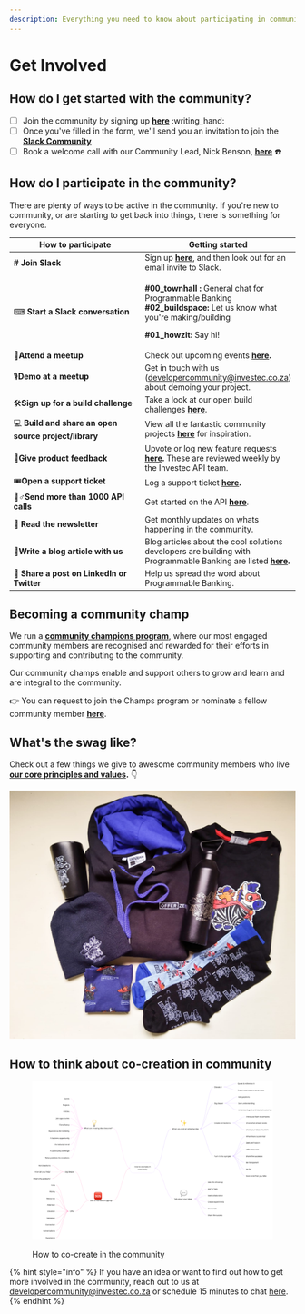 ```yaml
---
description: Everything you need to know about participating in community
---
```


# Get Involved

## How do I get started with the community?

* [ ] Join the community by signing up [**here**](https://jf18emj1p49.typeform.com/to/RXy7DHSD) :writing\_hand:
* [ ] Once you've filled in the form, we'll send you an invitation to join the [**Slack Community**](https://investec-dev-com.slack.com/archives/C05M7DZD0B1)
* [ ] Book a welcome call with our Community Lead, Nick Benson, [**here**](https://outlook.office365.com/owa/calendar/CommunityWelcomeCalls@investeceu.onmicrosoft.com/bookings/) :telephone:

## How do I participate in the community?

There are plenty of ways to be active in the community. If you're new to community, or are starting to get back into things, there is something for everyone.

<table data-header-hidden data-full-width="false"><thead><tr><th width="325">How to participate</th><th>Getting started</th></tr></thead><tbody><tr><td><strong>#️ Join Slack</strong></td><td>Sign up <a href="https://jf18emj1p49.typeform.com/to/RXy7DHSD"><strong>here</strong></a>, and then look out for an email invite to Slack.</td></tr><tr><td><span data-gb-custom-inline data-tag="emoji" data-code="2328">⌨</span> <strong>Start a Slack conversation</strong></td><td><p><strong>#00_townhall :</strong> General chat for Programmable Banking<br><strong>#02_buildspace:</strong> Let us know what you're making/building</p><p><strong>#01_howzit:</strong> Say hi!</p></td></tr><tr><td><span data-gb-custom-inline data-tag="emoji" data-code="1f355">🍕</span><strong>Attend a meetup</strong></td><td>Check out upcoming events <a href="https://lu.ma/pb-community"><strong>here</strong></a><strong>.</strong></td></tr><tr><td><span data-gb-custom-inline data-tag="emoji" data-code="1f399">🎙</span><strong>Demo at a meetup</strong></td><td>Get in touch with us (<a href="mailto:developercommunity@investec.co.za">developercommunity@investec.co.za</a>) about demoing your project.</td></tr><tr><td><span data-gb-custom-inline data-tag="emoji" data-code="1f6e0">🛠</span><strong>Sign up for a build challenge</strong></td><td>Take a look at our open build challenges <a href="../get-building/build-events/"><strong>here</strong></a>.</td></tr><tr><td><span data-gb-custom-inline data-tag="emoji" data-code="1f4bb">💻</span> <strong>Build and share an open source project/library</strong></td><td>View all the fantastic community projects <a href="https://github.com/Investec-Developer-Community/Community-Projects"><strong>here</strong></a> for inspiration.</td></tr><tr><td><span data-gb-custom-inline data-tag="emoji" data-code="1f64b">🙋</span><strong>Give product feedback</strong></td><td>Upvote or log new feature requests <a href="https://programmable-banking-community.canny.io/"><strong>here</strong></a><strong>.</strong> These are reviewed weekly by the Investec API team.</td></tr><tr><td><span data-gb-custom-inline data-tag="emoji" data-code="1f39f">🎟</span><strong>Open a support ticket</strong></td><td>Log a support ticket <a href="https://gitlab.com/offerzen-community/investec-programmable-banking/issues-and-ideas"><strong>here</strong></a><strong>.</strong></td></tr><tr><td><span data-gb-custom-inline data-tag="emoji" data-code="1f3c3-2642">🏃♂</span><strong>Send more than 1000 API calls</strong></td><td>Get started on the API <a href="../get-started/api-quick-start-guide/"><strong>here</strong></a>.</td></tr><tr><td><span data-gb-custom-inline data-tag="emoji" data-code="1f4e9">📩</span> <strong>Read the newsletter</strong></td><td>Get monthly updates on whats happening in the community.</td></tr><tr><td><span data-gb-custom-inline data-tag="emoji" data-code="1f4dc">📜</span><strong>Write a blog article with us</strong></td><td>Blog articles about the cool solutions developers are building with Programmable Banking are listed <a href="blog-posts.md"><strong>here</strong></a><strong>.</strong></td></tr><tr><td><span data-gb-custom-inline data-tag="emoji" data-code="1f4ac">💬</span> <strong>Share a post on LinkedIn or Twitter</strong></td><td>Help us spread the word about Programmable Banking.</td></tr></tbody></table>

## Becoming a community champ

We run a [**community champions program**](http://bit.ly/3JQq9xl), where our most engaged community members are recognised and rewarded for their efforts in supporting and contributing to the community.

Our community champs enable and support others to grow and learn and are integral to the community.

👉 You can request to join the Champs program or nominate a fellow community member [**here**](https://jf18emj1p49.typeform.com/to/w75Wtkts).

## What's the swag like?

Check out a few things we give to awesome community members who live [**our core principles and values**](community-manifesto.md#core-principles-and-values)**.** 👇

![A glimpse of the Programmable Banking community swag up for grabs. (Check out the OfferZen swag here)](<../.gitbook/assets/swag pics.png>)

## How to think about co-creation in community

<figure><img src="../.gitbook/assets/how_to_cocreate_in_community.png" alt="How to co-create in the community"><figcaption><p>How to co-create in the community</p></figcaption></figure>

{% hint style="info" %}
If you have an idea or want to find out how to get more involved in the community, reach out to us at [developercommunity@investec.co.za](mailto:developercommunity@investec.co.za) or schedule 15 minutes to chat [here](https://calendly.com/nick-offerzen/community-welcome-chat?month=2023-06).
{% endhint %}
